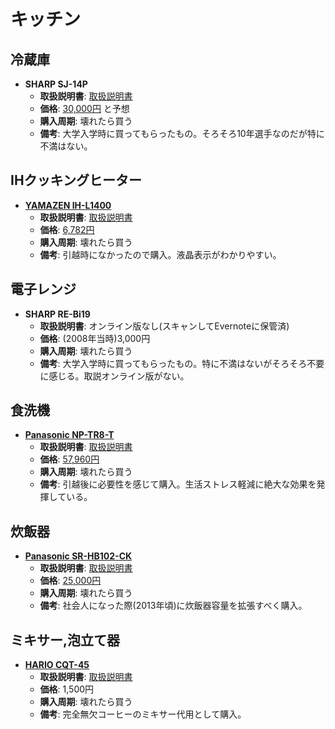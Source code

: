 キッチン
====

冷蔵庫
----

- **SHARP SJ-14P**
  - **取扱説明書**: [取扱説明書](http://www.sharp.co.jp/support/refrigerator/doc/sj14_17p_mn.pdf)
  - **価格**: [30,000円](http://kakaku.com/item/21207011081/) と予想
  - **購入周期**: 壊れたら買う
  - **備考**: 大学入学時に買ってもらったもの。そろそろ10年選手なのだが特に不満はない。


IHクッキングヒーター
----

- [**YAMAZEN IH-L1400**](http://www.yamazen.co.jp/yamazenbook/product/product03/IH-L1400)
  - **取扱説明書**: [取扱説明書](http://www.yamazen.co.jp/common/files/yamazenbook/IH-L1400.pdf)
  - **価格**: [6,782円](http://kakaku.com/item/K0000588182/)
  - **購入周期**: 壊れたら買う
  - **備考**: 引越時になかったので購入。液晶表示がわかりやすい。

電子レンジ
----

- **SHARP RE-Bi19**
  - **取扱説明書**: オンライン版なし(スキャンしてEvernoteに保管済)
  - **価格**: (2008年当時)3,000円
  - **購入周期**: 壊れたら買う
  - **備考**: 大学入学時に買ってもらったもの。特に不満はないがそろそろ不要に感じる。取説オンライン版がない。

食洗機
----

- [**Panasonic NP-TR8-T**](http://panasonic.jp/dish/p-db/NP-TR8.html)
  - **取扱説明書**: [取扱説明書](http://panasonic.jp/dish/p-db/NP-TR8_manualdl.html)
  - **価格**: [57,960円](http://kakaku.com/item/K0000751335/)
  - **購入周期**: 壊れたら買う
  - **備考**: 引越後に必要性を感じて購入。生活ストレス軽減に絶大な効果を発揮している。

炊飯器
----

- [**Panasonic SR-HB102-CK**](http://panasonic.jp/suihan/p-db/SR-HB102-CK.html)
  - **取扱説明書**: [取扱説明書](http://panasonic.jp/suihan/p-db/SR-HB102-CK_manualdl.html)
  - **価格**: [25,000円](http://kakaku.com/item/K0000352599/)
  - **購入周期**: 壊れたら買う
  - **備考**: 社会人になった際(2013年頃)に炊飯器容量を拡張すべく購入。


ミキサー,泡立て器
----

- [**HARIO CQT-45**](http://www.hario.co.jp/coffee/hario_coffee/cafe_creamer.html)
  - **取扱説明書**: [取扱説明書](http://www.hario.com/manual_pdf/CQT-45.pdf)
  - **価格**: 1,500円
  - **購入周期**: 壊れたら買う
  - **備考**: 完全無欠コーヒーのミキサー代用として購入。
